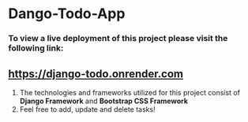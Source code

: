 # Dango-Todo-App

### To view a live deployment of this project please visit the following link:
## https://django-todo.onrender.com

1. The technologies and frameworks utilized for this project consist of **Django Framework** and **Bootstrap CSS Framework**
2. Feel free to add, update and delete tasks!
   
